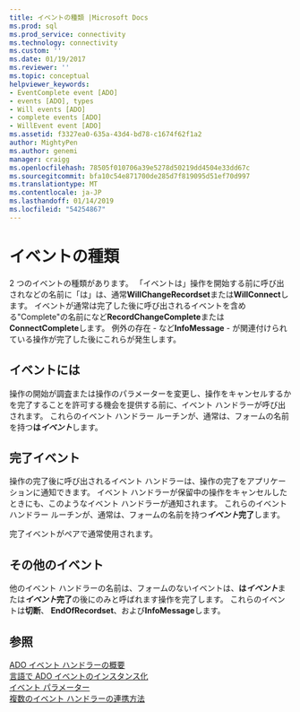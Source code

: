 ```yaml
---
title: イベントの種類 |Microsoft Docs
ms.prod: sql
ms.prod_service: connectivity
ms.technology: connectivity
ms.custom: ''
ms.date: 01/19/2017
ms.reviewer: ''
ms.topic: conceptual
helpviewer_keywords:
- EventComplete event [ADO]
- events [ADO], types
- Will events [ADO]
- complete events [ADO]
- WillEvent event [ADO]
ms.assetid: f3327ea0-635a-43d4-bd78-c1674f62f1a2
author: MightyPen
ms.author: genemi
manager: craigg
ms.openlocfilehash: 78505f010706a39e5278d50219dd4504e33dd67c
ms.sourcegitcommit: bfa10c54e871700de285d7f819095d51ef70d997
ms.translationtype: MT
ms.contentlocale: ja-JP
ms.lasthandoff: 01/14/2019
ms.locfileid: "54254867"
---
```

# <a name="types-of-events"></a>イベントの種類
2 つのイベントの種類があります。 「イベントは」操作を開始する前に呼び出されなどの名前に「は」は、通常**WillChangeRecordset**または**WillConnect**します。 イベントが通常は完了した後に呼び出されるイベントを含める"Complete"の名前になど**RecordChangeComplete**または**ConnectComplete**します。 例外の存在 - など**InfoMessage** - が関連付けられている操作が完了した後にこれらが発生します。  
  
## <a name="will-events"></a>イベントには  
 操作の開始が調査または操作のパラメーターを変更し、操作をキャンセルするかを完了することを許可する機会を提供する前に、イベント ハンドラーが呼び出されます。 これらのイベント ハンドラー ルーチンが、通常は、フォームの名前を持つ<strong>は*イベント*</strong>します。  
  
## <a name="complete-events"></a>完了イベント  
 操作の完了後に呼び出されるイベント ハンドラーは、操作の完了をアプリケーションに通知できます。 イベント ハンドラーが保留中の操作をキャンセルしたときにも、このようなイベント ハンドラーが通知されます。 これらのイベント ハンドラー ルーチンが、通常は、フォームの名前を持つ<strong>*イベント*完了</strong>します。  
  
 完了イベントがペアで通常使用されます。  
  
## <a name="other-events"></a>その他のイベント  
 他のイベント ハンドラーの名前は、フォームのないイベントは、<strong>は*イベント*</strong>または<strong>*イベント*完了</strong>の後にのみと呼ばれます操作を完了します。 これらのイベントは**切断**、 **EndOfRecordset**、および**InfoMessage**します。  
  
## <a name="see-also"></a>参照  
 [ADO イベント ハンドラーの概要](../../../ado/guide/data/ado-event-handler-summary.md)   
 [言語で ADO イベントのインスタンス化](../../../ado/guide/data/ado-event-instantiation-by-language.md)   
 [イベント パラメーター](../../../ado/guide/data/event-parameters.md)   
 [複数のイベント ハンドラーの連携方法](../../../ado/guide/data/how-event-handlers-work-together.md)
